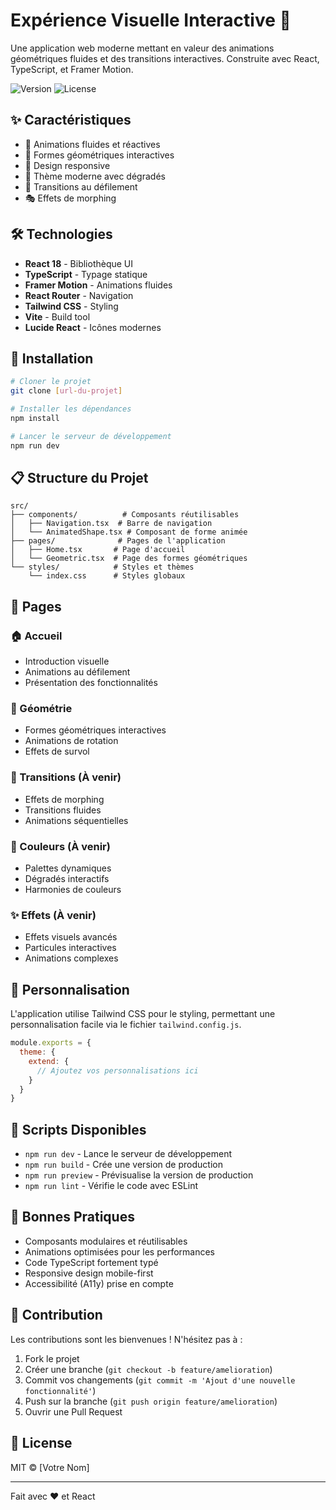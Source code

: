 # Expérience Visuelle Interactive 🎨

Une application web moderne mettant en valeur des animations géométriques fluides et des transitions interactives. Construite avec React, TypeScript, et Framer Motion.

![Version](https://img.shields.io/badge/version-1.0.0-blue.svg)
![License](https://img.shields.io/badge/license-MIT-green.svg)

## ✨ Caractéristiques

- 🎯 Animations fluides et réactives
- 🔷 Formes géométriques interactives
- 📱 Design responsive
- 🎨 Thème moderne avec dégradés
- 🔄 Transitions au défilement
- 🎭 Effets de morphing

## 🛠️ Technologies

- **React 18** - Bibliothèque UI
- **TypeScript** - Typage statique
- **Framer Motion** - Animations fluides
- **React Router** - Navigation
- **Tailwind CSS** - Styling
- **Vite** - Build tool
- **Lucide React** - Icônes modernes

## 🚀 Installation

```bash
# Cloner le projet
git clone [url-du-projet]

# Installer les dépendances
npm install

# Lancer le serveur de développement
npm run dev
```

## 📋 Structure du Projet

```
src/
├── components/          # Composants réutilisables
│   ├── Navigation.tsx  # Barre de navigation
│   └── AnimatedShape.tsx # Composant de forme animée
├── pages/              # Pages de l'application
│   ├── Home.tsx       # Page d'accueil
│   └── Geometric.tsx  # Page des formes géométriques
└── styles/            # Styles et thèmes
    └── index.css      # Styles globaux
```

## 📱 Pages

### 🏠 Accueil
- Introduction visuelle
- Animations au défilement
- Présentation des fonctionnalités

### 🔷 Géométrie
- Formes géométriques interactives
- Animations de rotation
- Effets de survol

### 🔄 Transitions (À venir)
- Effets de morphing
- Transitions fluides
- Animations séquentielles

### 🎨 Couleurs (À venir)
- Palettes dynamiques
- Dégradés interactifs
- Harmonies de couleurs

### ✨ Effets (À venir)
- Effets visuels avancés
- Particules interactives
- Animations complexes

## 🎨 Personnalisation

L'application utilise Tailwind CSS pour le styling, permettant une personnalisation facile via le fichier `tailwind.config.js`.

```javascript
module.exports = {
  theme: {
    extend: {
      // Ajoutez vos personnalisations ici
    }
  }
}
```

## 🔧 Scripts Disponibles

- `npm run dev` - Lance le serveur de développement
- `npm run build` - Crée une version de production
- `npm run preview` - Prévisualise la version de production
- `npm run lint` - Vérifie le code avec ESLint

## 📝 Bonnes Pratiques

- Composants modulaires et réutilisables
- Animations optimisées pour les performances
- Code TypeScript fortement typé
- Responsive design mobile-first
- Accessibilité (A11y) prise en compte

## 🤝 Contribution

Les contributions sont les bienvenues ! N'hésitez pas à :

1. Fork le projet
2. Créer une branche (`git checkout -b feature/amelioration`)
3. Commit vos changements (`git commit -m 'Ajout d'une nouvelle fonctionnalité'`)
4. Push sur la branche (`git push origin feature/amelioration`)
5. Ouvrir une Pull Request

## 📄 License

MIT © [Votre Nom]

---

Fait avec ❤️ et React
